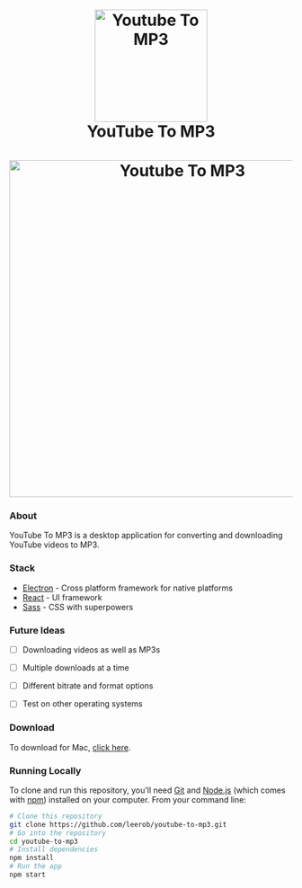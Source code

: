 <h1 align="center">
  <a href="https://www.leejamesrobinson.com"><img src="https://raw.githubusercontent.com/leerob/youtube-to-mp3/master/public/img/logo.png" alt="Youtube To MP3" width="200"></a>
  <br>
  YouTube To MP3
  <br>
  <br>
  <a href="https://www.leejamesrobinson.com"><img src="https://raw.githubusercontent.com/leerob/youtube-to-mp3/master/public/img/example.gif" alt="Youtube To MP3" width="600"></a>
</h1>

### About

YouTube To MP3 is a desktop application for converting and downloading YouTube videos to MP3.


### Stack
 - [Electron](https://github.com/electron/electron) - Cross platform framework for native platforms
 - [React](https://github.com/facebook/react) - UI framework
 - [Sass](https://github.com/sass/sass) - CSS with superpowers


### Future Ideas
 - [ ] Downloading videos as well as MP3s
 - [ ] Multiple downloads at a time
 - [ ] Different bitrate and format options
 - [ ] Test on other operating systems


### Download

To download for Mac, [click here](https://nofile.io/f/R7AJwVfE6X8/youtube-to-mp3.zip).

### Running Locally

To clone and run this repository, you'll need [Git](https://git-scm.com) and [Node.js](https://nodejs.org/en/download/) (which comes with [npm](http://npmjs.com)) installed on your computer. From your command line:

```bash
# Clone this repository
git clone https://github.com/leerob/youtube-to-mp3.git
# Go into the repository
cd youtube-to-mp3
# Install dependencies
npm install
# Run the app
npm start
```